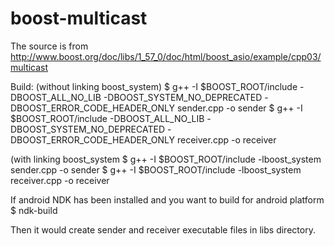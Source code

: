 # boost-multicast
The source is from http://www.boost.org/doc/libs/1_57_0/doc/html/boost_asio/example/cpp03/multicast

Build:
 (without linking boost_system)
 $ g++ -I $BOOST_ROOT/include -DBOOST_ALL_NO_LIB -DBOOST_SYSTEM_NO_DEPRECATED -DBOOST_ERROR_CODE_HEADER_ONLY sender.cpp -o sender
 $ g++ -I $BOOST_ROOT/include -DBOOST_ALL_NO_LIB -DBOOST_SYSTEM_NO_DEPRECATED -DBOOST_ERROR_CODE_HEADER_ONLY receiver.cpp -o receiver

 (with linking boost_system
 $ g++ -I $BOOST_ROOT/include -lboost_system sender.cpp -o sender
 $ g++ -I $BOOST_ROOT/include -lboost_system receiver.cpp -o receiver

If android NDK has been installed and you want to build for android platform
 $ ndk-build

Then it would create sender and receiver executable files in libs directory.

